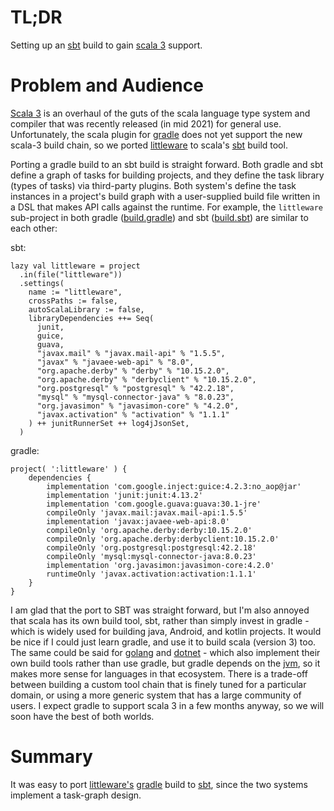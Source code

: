 # TL;DR

Setting up an [sbt](https://www.scala-sbt.org/) build to gain [scala 3](https://www.scala-lang.org/) support.

# Problem and Audience

[Scala 3](https://docs.scala-lang.org/scala3/new-in-scala3.html) is an overhaul of the guts of the scala language type system and compiler that was recently released (in mid 2021) for general use.  Unfortunately, the scala plugin for [gradle](https://gradle.org/) does not yet support the new scala-3 build chain, so we ported [littleware](https://github.com/frickjack/littleware) to scala's [sbt](https://www.scala-sbt.org/) build tool.

Porting a gradle build to an sbt build is straight forward.  Both gradle and sbt define a graph of tasks for building projects, and they define the task library (types of tasks) via third-party plugins.  Both system's define the task instances in a project's build graph with a user-supplied build file written in a DSL that makes API calls against the runtime.  For example, the `littleware` sub-project in both gradle ([build.gradle](https://github.com/frickjack/littleware/blob/dev/build.gradle)) and sbt ([build.sbt](https://github.com/frickjack/littleware/blob/dev/build.sbt)) are similar to each other:

sbt:
```
lazy val littleware = project
  .in(file("littleware"))
  .settings(
    name := "littleware",
    crossPaths := false,
    autoScalaLibrary := false,
    libraryDependencies ++= Seq(
      junit,
      guice,
      guava,
      "javax.mail" % "javax.mail-api" % "1.5.5",
      "javax" % "javaee-web-api" % "8.0",
      "org.apache.derby" % "derby" % "10.15.2.0",
      "org.apache.derby" % "derbyclient" % "10.15.2.0",
      "org.postgresql" % "postgresql" % "42.2.18",
      "mysql" % "mysql-connector-java" % "8.0.23",
      "org.javasimon" % "javasimon-core" % "4.2.0",
      "javax.activation" % "activation" % "1.1.1"
    ) ++ junitRunnerSet ++ log4jJsonSet,
  )
```

gradle:
```
project( ':littleware' ) {
    dependencies {
        implementation 'com.google.inject:guice:4.2.3:no_aop@jar'
        implementation 'junit:junit:4.13.2'
        implementation 'com.google.guava:guava:30.1-jre'
        compileOnly 'javax.mail:javax.mail-api:1.5.5'
        implementation 'javax:javaee-web-api:8.0'
        compileOnly 'org.apache.derby:derby:10.15.2.0'
        compileOnly 'org.apache.derby:derbyclient:10.15.2.0'
        compileOnly 'org.postgresql:postgresql:42.2.18'
        compileOnly 'mysql:mysql-connector-java:8.0.23'
        implementation 'org.javasimon:javasimon-core:4.2.0'
        runtimeOnly 'javax.activation:activation:1.1.1'
    }
}
```

I am glad that the port to SBT was straight forward, but I'm also annoyed that scala has its own build tool, sbt, rather than simply invest in gradle - which is widely used for building java, Android, and kotlin projects.  It would be nice if I could just learn gradle, and use it to build scala (version 3) too.  The same could be said for [golang](https://golang.org/) and [dotnet](https://dotnet.microsoft.com/) - which also implement their own build tools rather than use gradle, but gradle depends on the [jvm](https://en.wikipedia.org/wiki/Java_virtual_machine), so it makes more sense for languages in that ecosystem.  There is a trade-off between building a custom tool chain that is finely tuned for a particular domain, or using a more generic system that has a large community of users.  I expect gradle to support scala 3 in a few months anyway, so we will soon have the best of both worlds.

# Summary

It was easy to port [littleware's](https://github.com/frickjack/littleware) [gradle](https://gradle.org/) build to [sbt](https://www.scala-sbt.org/), since the two systems implement a task-graph design.
